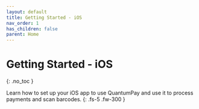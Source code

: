 ```yaml
---
layout: default
title: Getting Started - iOS
nav_order: 1
has_children: false
parent: Home
---
```


# Getting Started - iOS
{: .no_toc }

Learn how to set up your iOS app to use QuantumPay and use it to process payments and scan barcodes.
{: .fs-5 .fw-300 }
